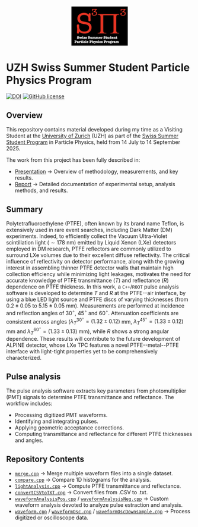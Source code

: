 <p align="center"> <img src="./plots/s3p3_logo.png" width="30%"> </p>

# UZH Swiss Summer Student Particle Physics Program

[![DOI](https://zenodo.org/badge/1024295677.svg)](https://doi.org/10.5281/zenodo.16323819)
[![GitHub license](https://img.shields.io/github/license/simop07/swiss_summer_student_program)](https://github.com/simop07/swiss_summer_student_program/blob/main/LICENSE)

## Overview
This repository contains material developed during my time as a Visiting Student at the [University of Zurich](https://www.uzh.ch/en.html) (UZH) as part of the [Swiss Summer Student Program](https://swiss.sspp.program.phys.ethz.ch/) in Particle Physics, held from 14 July to 14 September 2025.

The work from this project has been fully described in:

- [Presentation](https://indico.cern.ch/event/1579115/#30-transmission-and-reflection) $\rightarrow$ Overview of methodology, measurements, and key results.
- [Report](PasquiniSimoneReportSSSPPP.pdf) $\rightarrow$ Detailed documentation of experimental setup, analysis methods, and results.

## Summary
Polytetrafluoroethylene (PTFE), often known by its brand name Teflon, is extensively used in rare event searches, including Dark Matter (DM) experiments. Indeed, to efficiently collect the Vacuum Ultra-Violet scintillation light ($\sim178$ nm) emitted by Liquid Xenon (LXe) detectors employed in DM research, PTFE reflectors are commonly utilized to surround LXe volumes due to their excellent diffuse reflectivity. The critical influence of reflectivity on detector performance, along with the growing interest in assembling thinner PTFE detector walls that maintain high collection efficiency while minimizing light leakages, motivates the need for accurate knowledge of PTFE transmittance $(T)$ and reflectance $(R)$ dependence on PTFE thickness. In this work, a `C++`/`ROOT` pulse analysis software is developed to determine $T$ and $R$ at the PTFE--air interface, by using a blue LED light source and PTFE discs of varying thicknesses (from $0.2\pm0.05$ to $5.15\pm0.05$ mm). Measurements are performed at incidence and reflection angles of $30^\circ$, $45^\circ$ and $60^\circ$. Attenuation coefficients are consistent across angles ($\lambda_T^{30^\circ}=(1.32\pm0.12)$ mm, $\lambda_T^{45^\circ}=(1.33\pm0.12)$ mm and $\lambda_T^{60^\circ}=(1.33\pm0.13)$ mm), while $R$ shows a strong angular dependence. These results will contribute to the future development of ALPINE detector, whose LXe TPC features a novel PTFE--metal--PTFE interface with light-tight properties yet to be comprehensively characterized.

## Pulse analysis
The pulse analysis software extracts key parameters from photomultiplier (PMT) signals to determine PTFE transmittance and reflectance. The workflow includes:

- Processing digitized PMT waveforms.
- Identifying and integrating pulses.
- Applying geometric acceptance corrections.
- Computing transmittance and reflectance for different PTFE thicknesses and angles.

## Repository Contents
- [`merge.cpp`](src/merge.cpp) $\rightarrow$ Merge multiple waveform files into a single dataset.
- [`compare.cpp`](src/compare.cpp) $\rightarrow$ Compare 1D histograms for the analysis.
- [`lightAnalysis.cpp`](src/lightAnalysis.cpp) $\rightarrow$ Compute PTFE transmittance and reflectance.
- [`convertCSVtoTXT.cpp`](src/convertCSVtoTXT.cpp) $\rightarrow$ Convert files from .CSV to .txt.
- [`waveformAnalysisPos.cpp`](src/waveformAnalysisPos.cpp) / [`waveformAnalysisNeg.cpp`](src/waveformAnalysisNeg.cpp) $\rightarrow$ Custom waveform analysis devoted to analyze pulse estraction and analysis.
- [`waveform.cpp`](src/waveform.cpp) / [`waveformOsc.cpp`](src/waveformOsc.cpp) / [`waveformOscDownsample.cpp`](src/waveformOscDownsample.cpp) $\rightarrow$ Process digitized or oscilloscope data.